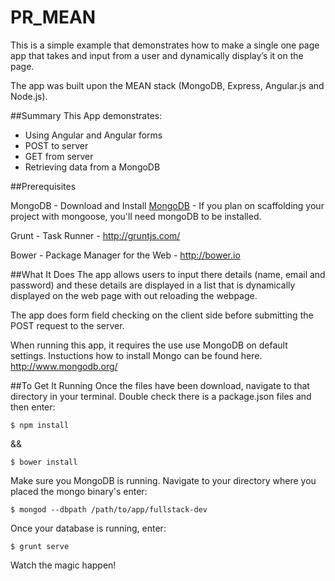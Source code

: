 PR_MEAN
=======

This is a simple example that demonstrates how to make a single one page app that takes and input from a user and dynamically display’s it on the page.

The app was built upon the MEAN stack (MongoDB, Express, Angular.js and Node.js). 

##Summary
This App demonstrates:

- Using Angular and Angular forms
- POST to server
- GET from server
- Retrieving data from a MongoDB

##Prerequisites

MongoDB - Download and Install [MongoDB](http://www.mongodb.org/) - If you plan on scaffolding your project with mongoose, you'll need mongoDB to be installed.

Grunt - Task Runner - http://gruntjs.com/

Bower - Package Manager for the Web - http://bower.io

##What It Does
The app allows users to input there details (name, email and password) and these details are displayed in a list that is dynamically displayed on the web page with out reloading the webpage.

The app does form field checking on the client side before submitting the POST request to the server.

When running this app, it requires the use use MongoDB on default settings. Instuctions how to install Mongo can be found here. http://www.mongodb.org/

##To Get It Running
Once the files have been download, navigate to that directory in your terminal. Double check there is a package.json files and then enter:

`$ npm install`

&&

`$ bower install`

Make sure you MongoDB is running. Navigate to your directory where you placed the mongo binary's enter:

`$ mongod --dbpath /path/to/app/fullstack-dev`

Once your database is running, enter:

`$ grunt serve`

Watch the magic happen!